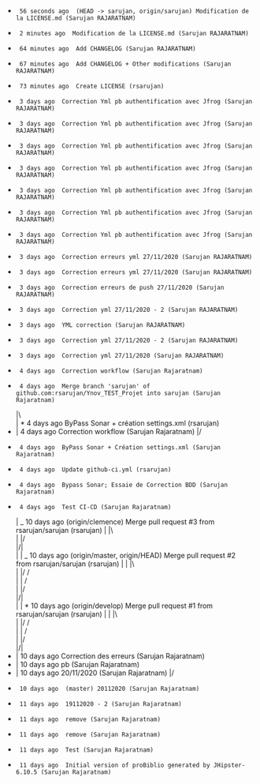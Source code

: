 -      56 seconds ago  (HEAD -> sarujan, origin/sarujan) Modification de la LICENSE.md (Sarujan RAJARATNAM)
-      2 minutes ago  Modification de la LICENSE.md (Sarujan RAJARATNAM)
-      64 minutes ago  Add CHANGELOG (Sarujan RAJARATNAM)
-      67 minutes ago  Add CHANGELOG + Other modifications (Sarujan RAJARATNAM)
-      73 minutes ago  Create LICENSE (rsarujan)
-      3 days ago  Correction Yml pb authentification avec Jfrog (Sarujan RAJARATNAM)
-      3 days ago  Correction Yml pb authentification avec Jfrog (Sarujan RAJARATNAM)
-      3 days ago  Correction Yml pb authentification avec Jfrog (Sarujan RAJARATNAM)
-      3 days ago  Correction Yml pb authentification avec Jfrog (Sarujan RAJARATNAM)
-      3 days ago  Correction Yml pb authentification avec Jfrog (Sarujan RAJARATNAM)
-      3 days ago  Correction Yml pb authentification avec Jfrog (Sarujan RAJARATNAM)
-      3 days ago  Correction Yml pb authentification avec Jfrog (Sarujan RAJARATNAM)
-      3 days ago  Correction erreurs yml 27/11/2020 (Sarujan RAJARATNAM)
-      3 days ago  Correction erreurs yml 27/11/2020 (Sarujan RAJARATNAM)
-      3 days ago  Correction erreurs de push 27/11/2020 (Sarujan RAJARATNAM)
-      3 days ago  Correction yml 27/11/2020 - 2 (Sarujan RAJARATNAM)
-      3 days ago  YML correction (Sarujan RAJARATNAM)
-      3 days ago  Correction yml 27/11/2020 - 2 (Sarujan RAJARATNAM)
-      3 days ago  Correction yml 27/11/2020 (Sarujan RAJARATNAM)
-      4 days ago  Correction workflow (Sarujan Rajaratnam)
-      4 days ago  Merge branch 'sarujan' of github.com:rsarujan/Ynov_TEST_Projet into sarujan (Sarujan Rajaratnam)
  |\  
  | \* 4 days ago ByPass Sonar + création settings.xml (rsarujan)
- | 4 days ago Correction workflow (Sarujan Rajaratnam)
  |/
-      4 days ago  ByPass Sonar + Création settings.xml (Sarujan Rajaratnam)
-      4 days ago  Update github-ci.yml (rsarujan)
-      4 days ago  Bypass Sonar; Essaie de Correction BDD (Sarujan Rajaratnam)
-      4 days ago  Test CI-CD (Sarujan Rajaratnam)
  | _ 10 days ago (origin/clemence) Merge pull request #3 from rsarujan/sarujan (rsarujan)
  | |\  
  | |/  
  |/|  
  | | _ 10 days ago (origin/master, origin/HEAD) Merge pull request #2 from rsarujan/sarujan (rsarujan)
  | | |\  
  | |/ /  
  | | /  
  | |/  
  |/|  
  | | \* 10 days ago (origin/develop) Merge pull request #1 from rsarujan/sarujan (rsarujan)
  | | |\  
  | |/ /  
  | | /  
  | |/  
  |/|
- | 10 days ago Correction des erreurs (Sarujan Rajaratnam)
- | 10 days ago pb (Sarujan Rajaratnam)
- | 10 days ago 20/11/2020 (Sarujan Rajaratnam)
  |/
-      10 days ago  (master) 20112020 (Sarujan Rajaratnam)
-      11 days ago  19112020 - 2 (Sarujan Rajaratnam)
-      11 days ago  remove (Sarujan Rajaratnam)
-      11 days ago  remove (Sarujan Rajaratnam)
-      11 days ago  Test (Sarujan Rajaratnam)
-      11 days ago  Initial version of proBiblio generated by JHipster-6.10.5 (Sarujan Rajaratnam)
